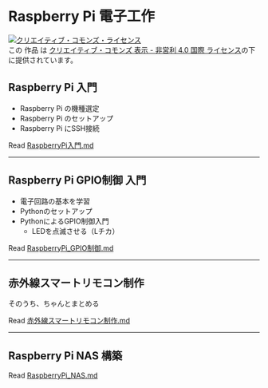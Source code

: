 # Raspberry Pi 電子工作

<a rel="license" href="http://creativecommons.org/licenses/by-nc/4.0/"><img alt="クリエイティブ・コモンズ・ライセンス" style="border-width:0" src="https://i.creativecommons.org/l/by-nc/4.0/88x31.png" /></a><br />この 作品 は <a rel="license" href="http://creativecommons.org/licenses/by-nc/4.0/">クリエイティブ・コモンズ 表示 - 非営利 4.0 国際 ライセンス</a>の下に提供されています。

## Raspberry Pi 入門

- Raspberry Pi の機種選定
- Raspberry Pi のセットアップ
- Raspberry Pi にSSH接続

Read [RaspberryPi入門.md](./RaspberryPi入門.md)

***

## Raspberry Pi GPIO制御 入門

- 電子回路の基本を学習
- Pythonのセットアップ
- PythonによるGPIO制御入門
    - LEDを点滅させる（Lチカ）

Read [RaspberryPi_GPIO制御.md](./RaspberryPi_GPIO制御.md)

***

## 赤外線スマートリモコン制作

そのうち、ちゃんとまとめる

Read [赤外線スマートリモコン制作.md](./赤外線スマートリモコン制作.md)

***

## Raspberry Pi NAS 構築

Read [RaspberryPi_NAS.md](./RaspberryPi_NAS.md)
